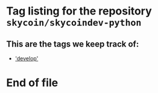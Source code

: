 
# Tag listing for the repository `skycoin/skycoindev-python`

## This are the tags we keep track of:

-	['develop'](./remote/develop.md)

# End of file 
